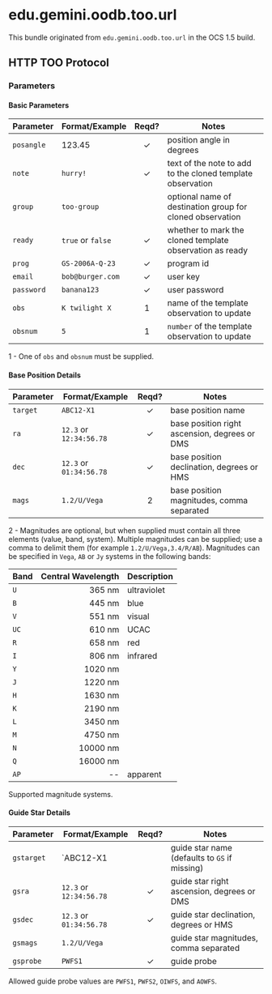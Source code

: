
# edu.gemini.oodb.too.url

This bundle originated from `edu.gemini.oodb.too.url` in the OCS 1.5 build.


## HTTP TOO Protocol

### Parameters

#### Basic Parameters

| Parameter  | Format/Example          | Reqd?  | Notes
|------------|-------------------------|:------:|-------
| `posangle` | 123.45                  |✓       | position angle in degrees
| `note`     | `hurry!`                |✓       | text of the note to add to the cloned template observation
| `group`    | `too-group`             |        | optional name of destination group for cloned observation
| `ready`    | `true` or `false`       |✓       | whether to mark the cloned template observation as ready
| `prog`     |  `GS-2006A-Q-23`        |✓       | program id
| `email`    | `bob@burger.com`        |✓       | user key
| `password` | `banana123`             |✓       | user password
| `obs`      | `K twilight X`          |1       | name of the template observation to update
| `obsnum`   | `5`                     |1       | `number` of the template observation to update

1 - One of `obs` and `obsnum` must be supplied.

#### Base Position Details

| Parameter | Format/Example          | Reqd?  | Notes
|-----------|-------------------------|:------:|-------
| `target`  | `ABC12-X1`              |✓       | base position name
| `ra`      | `12.3` or `12:34:56.78` |✓       | base position right ascension, degrees or DMS
| `dec`     | `12.3` or `01:34:56.78` |✓       | base position declination, degrees or HMS
| `mags`    | `1.2/U/Vega`            |2       | base position magnitudes, comma separated

2 - Magnitudes are optional, but when supplied must contain all three elements (value, band, system). Multiple magnitudes can be supplied; use a comma to delimit them (for example `1.2/U/Vega,3.4/R/AB`). Magnitudes can be specified in `Vega`, `AB` or `Jy` systems in the following bands:

| Band |Central Wavelength | Description
|------|------------------:|--------------
| `U`  |            365 nm | ultraviolet
| `B`  |            445 nm | blue
| `V`  |            551 nm | visual
| `UC` |            610 nm | UCAC
| `R`  |            658 nm | red
| `I`  |            806 nm | infrared
| `Y`  |           1020 nm |
| `J`  |           1220 nm |
| `H`  |           1630 nm |
| `K`  |           2190 nm |
| `L`  |           3450 nm |
| `M`  |           4750 nm |
| `N`  |          10000 nm |
| `Q`  |          16000 nm |
| `AP` |                -- | apparent

Supported magnitude systems.



#### Guide Star Details

| Parameter | Format/Example            | Reqd?  | Notes
|-----------|---------------------------|:------:|-------
| `gstarget`| `ABC12-X1               |        | guide star name (defaults to `GS` if missing)
| `gsra`    | `12.3` or `12:34:56.78` |✓       | guide star right ascension, degrees or DMS
| `gsdec`   | `12.3` or `01:34:56.78` |✓       | guide star declination, degrees or HMS
| `gsmags`  | `1.2/U/Vega`            |        | guide star magnitudes, comma separated
| `gsprobe` | `PWFS1`                 |✓       | guide probe

Allowed guide probe values are `PWFS1`, `PWFS2`, `OIWFS`, and `AOWFS`.









